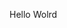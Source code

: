 Hello Wolrd



















































































































































































































































































































































































































































































































































































































































































































































































































































































































































































































































































































































































































































































































































































































































































































































































































































































































































































































































































































































































































































































































































































































































































































































































































































































































































































































































































































































































































































































































































































































































































































































































































































































































































































































































































































































































































































































































































































































































































































































































































































































































































































































































































































































































































































































































































































































































































































































































































































































































































































































































































































































































































































































































































































































































































































































































































































































































































































